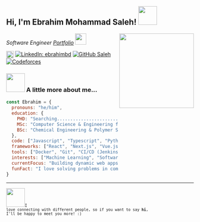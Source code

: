 <h2> Hi, I'm Ebrahim Mohammad Saleh! <img src="https://media.giphy.com/media/mGcNjsfWAjY5AEZNw6/giphy.gif" width="50"></h2>
<img align='right' src='https://user-images.githubusercontent.com/5713670/87202985-820dcb80-c2b6-11ea-9f56-7ec461c497c3.gif' width='200"'>

<p><em>Software Engineer  <a href="https://salehcv.web.app/">Portfolio</a> <img src="https://media.giphy.com/media/fYSnHlufseco8Fh93Z/giphy.gif" width="30"></em></p>

<img src="https://cdn-icons-png.flaticon.com/24/174/174857.png" alt="LinkedIn" width="20" style="vertical-align:middle; margin-right:4px;">[![LinkedIn: ebrahimbd](https://img.shields.io/badge/-ebrahimbd-blue?style=flat-square&logo=Linkedin&logoColor=white&link=https://www.linkedin.com/in/ebrahimbd/)](https://www.linkedin.com/in/ebrahimbd/)
[![GitHub Saleh](https://img.shields.io/github/followers/ebrahimbd?label=Follow&style=social)](https://github.com/ebrahimbd)  [![Codeforces](https://badges.joonhyung.xyz/codeforces/ebrahimbd.svg)](https://codeforces.com/profile/ebrahimbd)


### <img src="https://media.giphy.com/media/VgCDAzcKvsR6OM0uWg/giphy.gif" width="50"> A little more about me...  

```javascript
const Ebrahim = {
  pronouns: "he/him",
  education: {
    PHD: "Searching...............................................................",
    MSc: "Computer Science & Engineering from Jahangirnagar University, Bangladesh",
    BSc: "Chemical Engineering & Polymer Science from Shahjalal University of Science and Technology, Bangladesh",
  },
  code: ["Javascript", "Typescript", "Python", "Ruby", "C++", "C", "Rust"],
  frameworks: ["React", "Next.js", "Vue.js", "Nuxt.js", "Django", "Ruby on Rails"],
  tools: ["Docker", "Git", "CI/CD (Jenkins)", "AWS EC2" ],
  interests: ["Machine Learning", "Software Development", "Web Development", "Ethical Hacking"],
  currentFocus: "Building dynamic web apps and integrating APIs",
  funFact: "I love solving problems in competitive programming and open-source contributions!"
}

```
---
<img src="https://media.giphy.com/media/LnQjpWaON8nhr21vNW/giphy.gif" width="50"><small><code>I love connecting with different people, so if you want to say <b>hi</b>, I'll be happy to meet you more! :)</code></small>

 
